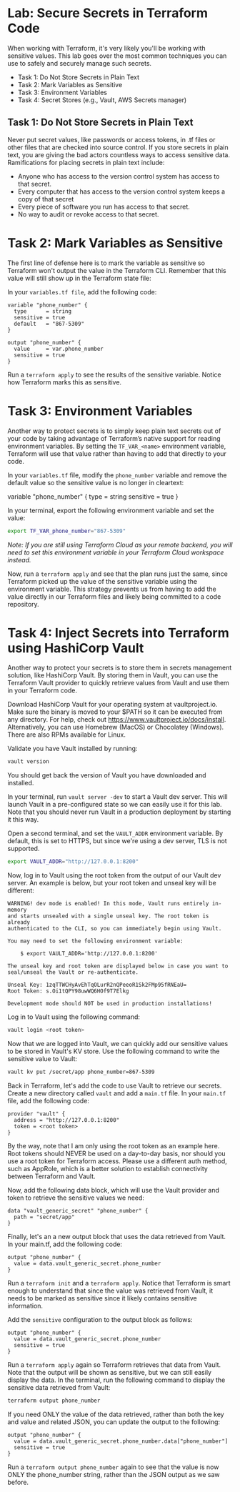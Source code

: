 # Lab: Secure Secrets in Terraform Code

When working with Terraform, it's very likely you'll be working with sensitive values. This lab goes over the most common techniques you can use to safely and securely manage such secrets.

- Task 1: Do Not Store Secrets in Plain Text
- Task 2: Mark Variables as Sensitive
- Task 3: Environment Variables
- Task 4: Secret Stores (e.g., Vault, AWS Secrets manager)

## Task 1: Do Not Store Secrets in Plain Text

Never put secret values, like passwords or access tokens, in .tf files or other files that are checked into source control. If you store secrets in plain text, you are giving the bad actors countless ways to access sensitive data. Ramifications for placing secrets in plain text include:

- Anyone who has access to the version control system has access to that secret.
- Every computer that has access to the version control system keeps a copy of that secret
- Every piece of software you run has access to that secret.
- No way to audit or revoke access to that secret.

# Task 2: Mark Variables as Sensitive

The first line of defense here is to mark the variable as sensitive so Terraform won't output the value in the Terraform CLI. Remember that this value will still show up in the Terraform state file:

In your `variables.tf file`, add the following code:

```hcl
variable "phone_number" {
  type      = string
  sensitive = true
  default   = "867-5309"
}

output "phone_number" {
  value     = var.phone_number
  sensitive = true
}
```

Run a `terraform apply` to see the results of the sensitive variable. Notice how Terraform marks this as sensitive.

# Task 3: Environment Variables

Another way to protect secrets is to simply keep plain text secrets out of your code by taking advantage of Terraform’s native support for reading environment variables. By setting the `TF_VAR_<name>` environment variable, Terraform will use that value rather than having to add that directly to your code.

In your `variables.tf` file, modify the `phone_number` variable and remove the default value so the sensitive value is no longer in cleartext:

variable "phone_number" {
  type      = string
  sensitive = true
}

In your terminal, export the following environment variable and set the value:

```bash
export TF_VAR_phone_number="867-5309"
```

_Note: If you are still using Terraform Cloud as your remote backend, you will need to set this environment variable in your Terraform Cloud workspace instead._

Now, run a `terraform apply` and see that the plan runs just the same, since Terraform picked up the value of the sensitive variable using the environment variable. This strategy prevents us from having to add the value directly in our Terraform files and likely being committed to a code repository.

# Task 4: Inject Secrets into Terraform using HashiCorp Vault

Another way to protect your secrets is to store them in secrets management solution, like HashiCorp Vault. By storing them in Vault, you can use the Terraform Vault provider to quickly retrieve values from Vault and use them in your Terraform code.

Download HashiCorp Vault for your operating system at vaultproject.io. Make sure the binary is moved to your $PATH so it can be executed from any directory. For help, check out <https://www.vaultproject.io/docs/install>. Alternatively, you can use Homebrew (MacOS) or Chocolatey (Windows). There are also RPMs available for Linux.

Validate you have Vault installed by running:

```bash
vault version
```

You should get back the version of Vault you have downloaded and installed.

In your terminal, run `vault server -dev` to start a Vault dev server. This will launch Vault in a pre-configured state so we can easily use it for this lab. Note that you should never run Vault in a production deployment by starting it this way.

Open a second terminal, and set the `VAULT_ADDR` environment variable. By default, this is set to HTTPS, but since we're using a dev server, TLS is not supported.

```bash
export VAULT_ADDR="http://127.0.0.1:8200"
```

Now, log in to Vault using the root token from the output of our Vault dev server. An example is below, but your root token and unseal key will be different:

```text
WARNING! dev mode is enabled! In this mode, Vault runs entirely in-memory
and starts unsealed with a single unseal key. The root token is already
authenticated to the CLI, so you can immediately begin using Vault.

You may need to set the following environment variable:

    $ export VAULT_ADDR='http://127.0.0.1:8200'

The unseal key and root token are displayed below in case you want to
seal/unseal the Vault or re-authenticate.

Unseal Key: 1zqTTWCHyAvEhTqOLurR2nQPeeoR1Sk2FMp95fRNEaU=
Root Token: s.Oi1tQPY98uwWQ6HOf9T7Elkg

Development mode should NOT be used in production installations!
```

Log in to Vault using the following command:

```bash
vault login <root token> 
```

Now that we are logged into Vault, we can quickly add our sensitive values to be stored in Vault's KV store. Use the following command to write the sensitive value to Vault:

```bash
vault kv put /secret/app phone_number=867-5309
```

Back in Terraform, let's add the code to use Vault to retrieve our secrets. Create a new directory called `vault` and add a `main.tf` file. In your `main.tf` file, add the following code:

```hcl
provider "vault" {
  address = "http://127.0.0.1:8200"
  token = <root token> 
}
```

By the way, note that I am only using the root token as an example here. Root tokens should NEVER be used on a day-to-day basis, nor should you use a root token for Terraform access. Please use a different auth method, such as AppRole, which is a better solution to establish connectivity between Terraform and Vault.

Now, add the following data block, which will use the Vault provider and token to retrieve the sensitive values we need:

```hcl
data "vault_generic_secret" "phone_number" {
  path = "secret/app"
}
```

Finally, let's an a new output block that uses the data retrieved from Vault. In your main.tf, add the following code:

```hcl
output "phone_number" {
  value = data.vault_generic_secret.phone_number
}
```

Run a `terraform init` and a `terraform apply`. Notice that Terraform is smart enough to understand that since the value was retrieved from Vault, it needs to be marked as sensitive since it likely contains sensitive information.

Add the `sensitive` configuration to the output block as follows:

```hcl
output "phone_number" {
  value = data.vault_generic_secret.phone_number
  sensitive = true
}
```

Run a `terraform apply` again so Terraform retrieves that data from Vault. Note that the output will be shown as sensitive, but we can still easily display the data. In the terminal, run the following command to display the sensitive data retrieved from Vault:

```bash
terraform output phone_number
```

If you need ONLY the value of the data retrieved, rather than both the key and value and related JSON, you can update the output to the following:

```hcl
output "phone_number" {
  value = data.vault_generic_secret.phone_number.data["phone_number"]
  sensitive = true
}
```

Run a `terraform output phone_number` again to see that the value is now ONLY the phone_number string, rather than the JSON output as we saw before.
